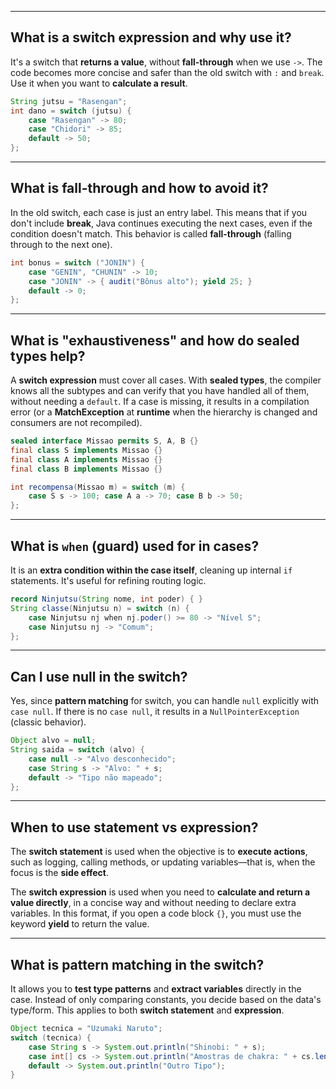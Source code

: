 
-----

## What is a switch expression and why use it?

It's a switch that **returns a value**, without **fall-through** when we use `->`. The code becomes more concise and safer than the old switch with `:` and `break`. Use it when you want to **calculate a result**.

```java
String jutsu = "Rasengan";
int dano = switch (jutsu) {
    case "Rasengan" -> 80;
    case "Chidori" -> 85;
    default -> 50;
};
```

-----

## What is fall-through and how to avoid it?

In the old switch, each case is just an entry label. This means that if you don't include **break**, Java continues executing the next cases, even if the condition doesn't match. This behavior is called **fall-through** (falling through to the next one).

```java
int bonus = switch ("JONIN") {
    case "GENIN", "CHUNIN" -> 10;
    case "JONIN" -> { audit("Bônus alto"); yield 25; }
    default -> 0;
};
```

-----

## What is "exhaustiveness" and how do sealed types help?

A **switch expression** must cover all cases. With **sealed types**, the compiler knows all the subtypes and can verify that you have handled all of them, without needing a `default`. If a case is missing, it results in a compilation error (or a **MatchException** at **runtime** when the hierarchy is changed and consumers are not recompiled).

```java
sealed interface Missao permits S, A, B {}
final class S implements Missao {}
final class A implements Missao {}
final class B implements Missao {}

int recompensa(Missao m) = switch (m) {
    case S s -> 100; case A a -> 70; case B b -> 50;
};
```

-----

## What is `when` (guard) used for in cases?

It is an **extra condition within the case itself**, cleaning up internal `if` statements. It's useful for refining routing logic.

```java
record Ninjutsu(String nome, int poder) { }
String classe(Ninjutsu n) = switch (n) {
    case Ninjutsu nj when nj.poder() >= 80 -> "Nível S";
    case Ninjutsu nj -> "Comum";
};
```

-----

## Can I use null in the switch?

Yes, since **pattern matching** for switch, you can handle `null` explicitly with `case null`. If there is no `case null`, it results in a `NullPointerException` (classic behavior).

```java
Object alvo = null;
String saida = switch (alvo) {
    case null -> "Alvo desconhecido";
    case String s -> "Alvo: " + s;
    default -> "Tipo não mapeado";
};
```

-----

## When to use statement vs expression?

The **switch statement** is used when the objective is to **execute actions**, such as logging, calling methods, or updating variables—that is, when the focus is the **side effect**.

The **switch expression** is used when you need to **calculate and return a value directly**, in a concise way and without needing to declare extra variables. In this format, if you open a code block `{}`, you must use the keyword **yield** to return the value.

-----

## What is pattern matching in the switch?

It allows you to **test type patterns** and **extract variables** directly in the case. Instead of only comparing constants, you decide based on the data's type/form. This applies to both **switch statement** and **expression**.

```java
Object tecnica = "Uzumaki Naruto";
switch (tecnica) {
    case String s -> System.out.println("Shinobi: " + s);
    case int[] cs -> System.out.println("Amostras de chakra: " + cs.length);
    default -> System.out.println("Outro Tipo");
}
```
